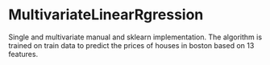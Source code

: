 # MultivariateLinearRgression
Single and multivariate manual and sklearn implementation. The algorithm is trained on train data to predict the prices of houses in boston based on 13 features.
